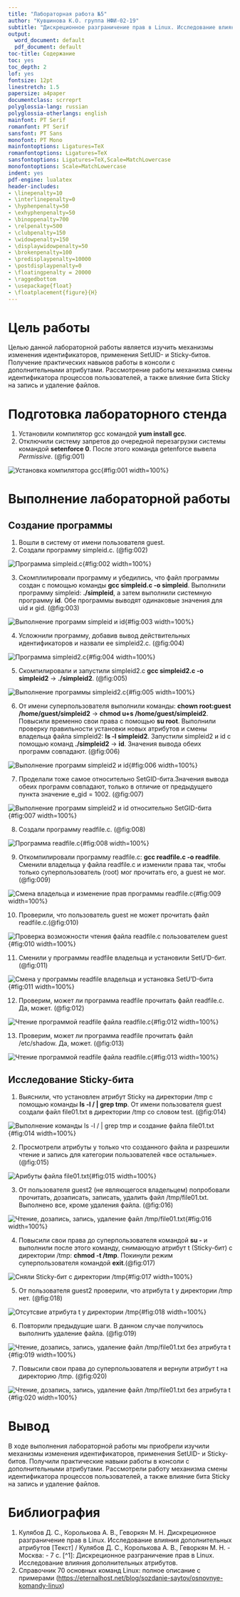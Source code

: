 ```yaml
---
title: "Лабораторная работа №5"
author: "Кувшинова К.О. группа НФИ-02-19"
subtitle: "Дискреционное разграничение прав в Linux. Исследование влияния дополнительных атрибутов"
output:
  word_document: default
  pdf_document: default
toc-title: Содержание
toc: yes
toc_depth: 2
lof: yes
fontsize: 12pt
linestretch: 1.5
papersize: a4paper
documentclass: scrreprt
polyglossia-lang: russian
polyglossia-otherlangs: english
mainfont: PT Serif
romanfont: PT Serif
sansfont: PT Sans
monofont: PT Mono
mainfontoptions: Ligatures=TeX
romanfontoptions: Ligatures=TeX
sansfontoptions: Ligatures=TeX,Scale=MatchLowercase
monofontoptions: Scale=MatchLowercase
indent: yes
pdf-engine: lualatex
header-includes:
- \linepenalty=10
- \interlinepenalty=0
- \hyphenpenalty=50
- \exhyphenpenalty=50
- \binoppenalty=700
- \relpenalty=500
- \clubpenalty=150
- \widowpenalty=150
- \displaywidowpenalty=50
- \brokenpenalty=100
- \predisplaypenalty=10000
- \postdisplaypenalty=0
- \floatingpenalty = 20000
- \raggedbottom
- \usepackage{float}
- \floatplacement{figure}{H}
---
```



# Цель работы

Целью данной лабораторной работы является изучить механизмы изменения идентификаторов, применения SetUID- и Sticky-битов. Получение практических навыков работы в консоли с дополнительными атрибутами. Рассмотрение работы механизма смены идентификатора процессов пользователей, а также влияние бита
Sticky на запись и удаление файлов.

# Подготовка лабораторного стенда

1. Установили компилятор gcc командой **yum install gcc**. 
2. Отключили систему запретов до очередной перезагрузки системы командой **setenforce 0**. После этого команда getenforce вывела *Permissive*. (@fig:001)
   
![Установка компилятора gcc](1.JPG){#fig:001 width=100%}

# Выполнение лабораторной работы

## Создание программы

1. Вошли в систему от имени пользователя guest.
2. Создали программу simpleid.c. (@fig:002)

![Программа simpleid.c](3.JPG){#fig:002 width=100%}

3. Скомплилировали программу и убедились, что файл программы создан с помощью команды **gcc simpleid.c -o simpleid**. Выполнили программу simpleid: **./simpleid**, а затем выполнили системную программу **id**. Обе программы выводят одинаковые значения для uid и gid. (@fig:003)

![Выполнение программ simpleid и id](2.JPG){#fig:003 width=100%}

4. Усложнили программу, добавив вывод действительных идентификаторов и назвали ее simpleid2.c. (@fig:004)

![Программа simpleid2.c](4.JPG){#fig:004 width=100%}

5. Скомпилировали и запустили simpleid2.c **gcc simpleid2.c -o simpleid2** ->
**./simpleid2**. (@fig:005)

![Выполнение программы simpleid2.c](5.JPG){#fig:005 width=100%}

6. От имени суперпользователя выполнили команды: **chown root:guest /home/guest/simpleid2** -> **chmod u+s /home/guest/simpleid2**. Повысили временно свои права с помощью **su root**. Выполнили проверку правильности установки новых атрибутов и смены владельца файла simpleid2: **ls -l simpleid2**. Запустили simpleid2 и id с помощью команд **./simpleid2** -> **id**. Значения вывода обеих программ совпадают. (@fig:006)

![Выполнение программ simpleid2 и id](6.JPG){#fig:006 width=100%}

7. Проделали тоже самое относительно SetGID-бита.Значения вывода обеих программ совпадают, только в отличие от предыдущего пункта значение e_gid = 1002. (@fig:007)

![Выполнение программ simpleid2 и id относительно SetGID-бита](7.1.JPG){#fig:007 width=100%}

8. Создали программу readfile.c. (@fig:008)

![Программа readfile.c](13.JPG){#fig:008 width=100%}

9. Откомпилировали программу readfile.c:  **gcc readfile.c -o readfile**. Сменили владельца у файла readfile.c и изменили права так, чтобы только суперпользователь (root) мог прочитать его, a guest не мог. (@fig:009)

![Смена владельца и изменение прав программы readfile.c](15.JPG){#fig:009 width=100%}

10.  Проверили, что пользователь guest не может прочитать файл readfile.c.(@fig:010)

![Проверка возможности чтения файла  readfile.c пользователем guest](16.JPG){#fig:010 width=100%}

11. Сменили у программы readfile владельца и установили SetU’D-бит. (@fig:011)

![Смена у программы readfile владельца и установка SetU’D-бита](17.JPG){#fig:011 width=100%}

12. Проверим, может ли программа readfile прочитать файл readfile.c. Да,  может. (@fig:012)

![Чтение программой readfile файла readfile.с](18.JPG){#fig:012 width=100%}

13. Проверим, может ли программа readfile прочитать файл /etc/shadow. Да,  может. (@fig:013)

![Чтение программой readfile файла readfile.с](19.JPG){#fig:013 width=100%}

## Исследование Sticky-бита

1. Выяснили, что установлен атрибут Sticky на директории /tmp с помощью команды  **ls -l / | grep tmp**. От имени пользователя guest создали файл file01.txt в директории /tmp со словом test. (@fig:014)

![Выполнение команды ls -l / | grep tmp и создание файла file01.txt](20.JPG){#fig:014 width=100%}

2. Просмотрели атрибуты у только что созданного файла и разрешили чтение и запись для категории пользователей «все остальные». (@fig:015)

![Арибуты файла file01.txt](21.JPG){#fig:015 width=100%}

3. От пользователя guest2 (не являющегося владельцем) попробовали прочитать, дозаписать, записать, удалить файл /tmp/file01.txt. Выполнено все, кроме удаления файла. (@fig:016)

![Чтение, дозапись, запись, удаление файл /tmp/file01.txt](22.JPG){#fig:016 width=100%}

4. Повысили свои права до суперпользователя командой **su -** и выполнили после этого команду, снимающую атрибут t (Sticky-бит) с директории /tmp: **chmod -t /tmp**. Покинули режим суперпользователя командой **exit**.(@fig:017)

![Сняли Sticky-бит с директории /tmp](23.JPG){#fig:017 width=100%}

5. От пользователя guest2 проверили, что атрибута t у директории /tmp
нет. (@fig:018)

![Отсутсвие атрибута t у директории /tmp](24.JPG){#fig:018 width=100%}

6. Повторили предыдущие шаги. В данном случае получилось выполнить удаление файла. (@fig:019)

![Чтение, дозапись, запись, удаление файл /tmp/file01.txt без атрибута t](25.JPG){#fig:019 width=100%}

7. Повысили свои права до суперпользователя и вернули атрибут t на директорию /tmp. (@fig:020)

![Чтение, дозапись, запись, удаление файл /tmp/file01.txt без атрибута t](26.JPG){#fig:020 width=100%}

# Вывод

В ходе выполнения лабораторной работы мы приобрели изучили механизмы изменения идентификаторов, применения SetUID- и Sticky-битов. Получили практические навыки работы в консоли с дополнительными атрибутами. Рассмотрели работу механизма смены идентификатора процессов пользователей, а также влияние бита
Sticky на запись и удаление файлов.

# Библиография

1. Кулябов Д. С., Королькова А. В., Геворкян М. Н. Дискреционное разграничение прав в Linux. Исследование влияния дополнительных атрибутов [Текст] / Кулябов Д. С., Королькова А. В., Геворкян М. Н. - Москва: - 7 с. [^1]: Дискреционное разграничение прав в Linux. Исследование влияния дополнительных атрибутов.
2. Справочник 70 основных команд Linux: полное описание с примерами (https://eternalhost.net/blog/sozdanie-saytov/osnovnye-komandy-linux)
  